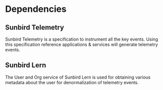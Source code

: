 # Dependencies

## Sunbird Telemetry   <a href="sunbird-telemetry" id="sunbird-telemetry"></a>

Sunbird Telemetry is a specification to instrument all the key events. Using this specification reference applications & services will generate telemetry events.

## Sunbird Lern

The User and Org service of Sunbird Lern is used for obtaining various metadata about the user for denormalization of telemetry events.






